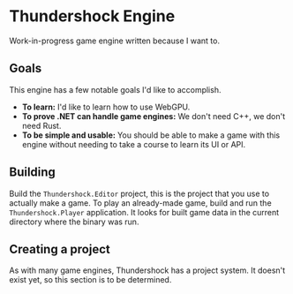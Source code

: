 # Thundershock Engine

Work-in-progress game engine written because I want to.

## Goals

This engine has a few notable goals I'd like to accomplish.

 - **To learn:** I'd like to learn how to use WebGPU.
 - **To prove .NET can handle game engines:** We don't need C++, we don't need Rust.
 - **To be simple and usable:** You should be able to make a game with this engine without needing to take a course to learn its UI or API.

## Building

Build the `Thundershock.Editor` project, this is the project that you use to actually make a game. To play an already-made game, build and run the `Thundershock.Player` application. It looks for built game data in the current directory where the binary was run.

## Creating a project

As with many game engines, Thundershock has a project system. It doesn't exist yet, so this section is to be determined.